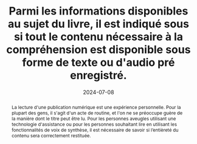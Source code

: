 ---
title: "Parmi les informations disponibles au sujet du livre, il est indiqué sous si tout le contenu nécessaire à la compréhension est disponible sous forme de texte ou d'audio pré enregistré."
abstract: "La lecture d'une publication numérique est une expérience personnelle. Pour la plupart des gens, il s'agit d'un acte de routine, et l'on ne se préoccupe guère de la manière dont le titre peut être lu. Pour les personnes aveugles utilisant une technologie d'assistance ou pour les personnes souhaitant lire en utilisant les fonctionnalités de voix de synthèse, il est nécessaire de savoir si l’entièreté du contenu sera correctement restituée."
categories: 
    - "identification"
agrege: O0000-E083
opquast: 'N/A'
indiceebook: '083'
description: "Règle n°83"
before: "082"
weight: "83"
after: "084"
actif: '1'
layout: rules
date: 2024-07-08
tags: 
    - "accessibilité"
    - "Utilisabilité"
    - "Découvrabilité"
objectif: 
    - "Permettre d’anticiper les moyens de consulter le livre"
    - "Limiter les risques de réclamations"
Meo: 
    - "Renseigner les métadonnées concernant la lecture non visuelle ainsi que la présence éventuelle de contenus audio préenregistrés. Ces informations doivent être présentes dans les métadonnées du livre ainsi que dans la fiche ONIX correspondante."
    - "En EPUB, utiliser `accessModeSufficient` avec les valeurs `textual` ou `auditory`. Selon les contenus spécifiques de l'ouvrage, il peut aussi être nécessaire de renseigner `accessibilityFeature` avec une des valeurs `alternativeText` ; `longDescription` ; `describedMath` ou `transcript`."
    - "En ONIX, utiliser un ou plusieurs des codes suivants :  code 52 de la liste 196 ; code 01 de la liste 81 et code 10 de la liste 81 ainsi que les codes correspondants aux contenus  spécifiques si ces derniers sont présents dans le livre : code 14  de la liste 196  ; code 15  de la liste  196 ; code 16  de la liste 196 ; code V212  de la liste 175."
    - "Le cas échéant, ces informations devront être également ajoutées dans d'autres référentiels de métadonnées utilisés. Pour cela, un tableau de référence est disponible en anglais."
Controle: 
    - "Vérifier dans l'EPUB la présence et la justesse des métadonnées `accessModeSufficient` et `accessibilityFeature`."
    - "Vérifier dans la fiche ONIX la présence et la justesse d'un ou plusieurs des codes suivants : code 52 de la liste 196 ; code 01 de la liste 81 et code 10 de la liste 81 ainsi que les codes correspondants aux contenus  spécifiques si ces derniers sont présents dans le livre : code 14  de la liste 196  ; code 15  de la liste  196 ; code 16  de la liste 196 ; code V212  de la liste 175."
epubcheck: false
ace: true
humancheck: true
ReadiumGoToolkit: true
Source: 
    - "SNE"
Referentiel: 
    - "[Accessibility Metadata Display Guide for Digital Publications 2.0 section 
3.1 Ways of reading](https://w3c.github.io/publ-a11y/a11y-meta-display-guide/2.0/draft/guidelines/#ways-of-reading)"
    - "[Schema.org Accessibility Properties Crosswalk]](https://www.w3.org/community/reports/a11y-discov-vocab/CG-FINAL-crosswalk-20240906/)"
    - "[Accessibility metadata in ONIX (essential) PDF](https://www.editeur.org/files/ONIX%203/APPNOTE%20Accessibility%20metadata%20in%20ONIX.pdf)"
    - "[Accessibility metadata in ONIX (advanced) PDF](https://www.editeur.org/files/ONIX%203/APPNOTE%20Accessibility%20metadata%20in%20ONIX%20(advanced).pdf)"
steps: 
    - "Projet éditorial"
    - "Diffusion"
pertinence: 1
---